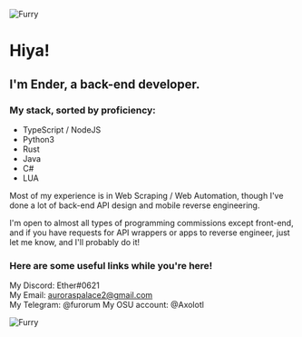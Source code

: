 <p align="left"> <img src="https://komarev.com/ghpvc/?username=Furry" alt="Furry" /> </p>

# Hiya!

## I'm Ender, a back-end developer.

### My stack, sorted by proficiency:
- TypeScript / NodeJS
- Python3
- Rust
- Java
- C#
- LUA

Most of my experience is in Web Scraping / Web Automation, though I've done a lot of back-end API design and mobile reverse engineering.

I'm open to almost all types of programming commissions except front-end, and if you have requests for API wrappers or apps to reverse engineer, just let me know, and I'll probably do it!

### Here are some useful links while you're here!
My Discord: Ether#0621<br>
My Email: auroraspalace2@gmail.com<br>
My Telegram: @furorum
My OSU account: @Axolotl

<img align="left" src="https://github-readme-stats.vercel.app/api/top-langs/?username=Furry&layout=compact&hide=html" alt="Furry" /></p>
